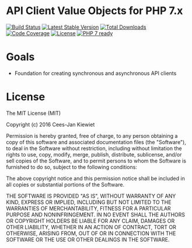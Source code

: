 # API Client Value Objects for PHP 7.x

[![Build Status](https://travis-ci.org/php-api-client/value-objects.svg?branch=master)](https://travis-ci.org/php-api-client/value-objects)
[![Latest Stable Version](https://poser.pugx.org/api-client/value-objects/v/stable.png)](https://packagist.org/packages/api-client/value-objects)
[![Total Downloads](https://poser.pugx.org/api-client/value-objects/downloads.png)](https://packagist.org/packages/api-client/value-objects/stats)
[![Code Coverage](https://scrutinizer-ci.com/g/php-api-client/value-objects/badges/coverage.png?b=master)](https://scrutinizer-ci.com/g/php-api-client/value-objects/?branch=master)
[![License](https://poser.pugx.org/api-client/value-objects/license.png)](https://packagist.org/packages/api-client/value-objects)
[![PHP 7 ready](http://php7ready.timesplinter.ch/php-api-client/value-objects/badge.svg)](https://appveyor-ci.org/php-api-client/value-objects)


# Goals

* Foundation for creating synchronous and asynchronous API clients 

# License

The MIT License (MIT)

Copyright (c) 2016 Cees-Jan Kiewiet

Permission is hereby granted, free of charge, to any person obtaining a copy
of this software and associated documentation files (the "Software"), to deal
in the Software without restriction, including without limitation the rights
to use, copy, modify, merge, publish, distribute, sublicense, and/or sell
copies of the Software, and to permit persons to whom the Software is
furnished to do so, subject to the following conditions:

The above copyright notice and this permission notice shall be included in all
copies or substantial portions of the Software.

THE SOFTWARE IS PROVIDED "AS IS", WITHOUT WARRANTY OF ANY KIND, EXPRESS OR
IMPLIED, INCLUDING BUT NOT LIMITED TO THE WARRANTIES OF MERCHANTABILITY,
FITNESS FOR A PARTICULAR PURPOSE AND NONINFRINGEMENT. IN NO EVENT SHALL THE
AUTHORS OR COPYRIGHT HOLDERS BE LIABLE FOR ANY CLAIM, DAMAGES OR OTHER
LIABILITY, WHETHER IN AN ACTION OF CONTRACT, TORT OR OTHERWISE, ARISING FROM,
OUT OF OR IN CONNECTION WITH THE SOFTWARE OR THE USE OR OTHER DEALINGS IN THE
SOFTWARE.
